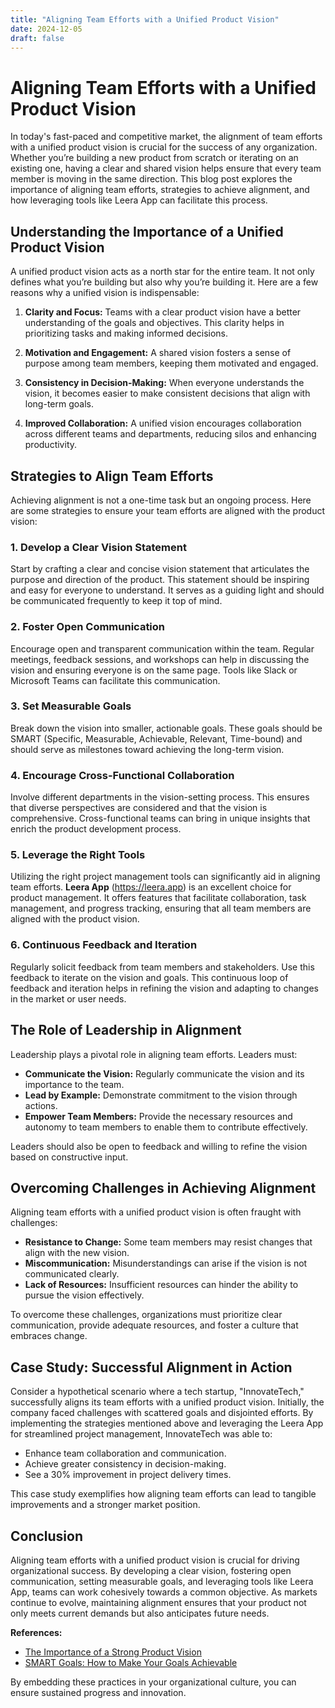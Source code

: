 ```yaml
---
title: "Aligning Team Efforts with a Unified Product Vision"
date: 2024-12-05
draft: false
---
```

# Aligning Team Efforts with a Unified Product Vision

In today's fast-paced and competitive market, the alignment of team efforts with a unified product vision is crucial for the success of any organization. Whether you’re building a new product from scratch or iterating on an existing one, having a clear and shared vision helps ensure that every team member is moving in the same direction. This blog post explores the importance of aligning team efforts, strategies to achieve alignment, and how leveraging tools like Leera App can facilitate this process.

## Understanding the Importance of a Unified Product Vision

A unified product vision acts as a north star for the entire team. It not only defines what you’re building but also why you’re building it. Here are a few reasons why a unified vision is indispensable:

1. **Clarity and Focus:** Teams with a clear product vision have a better understanding of the goals and objectives. This clarity helps in prioritizing tasks and making informed decisions.

2. **Motivation and Engagement:** A shared vision fosters a sense of purpose among team members, keeping them motivated and engaged.

3. **Consistency in Decision-Making:** When everyone understands the vision, it becomes easier to make consistent decisions that align with long-term goals.

4. **Improved Collaboration:** A unified vision encourages collaboration across different teams and departments, reducing silos and enhancing productivity.

## Strategies to Align Team Efforts

Achieving alignment is not a one-time task but an ongoing process. Here are some strategies to ensure your team efforts are aligned with the product vision:

### 1. Develop a Clear Vision Statement

Start by crafting a clear and concise vision statement that articulates the purpose and direction of the product. This statement should be inspiring and easy for everyone to understand. It serves as a guiding light and should be communicated frequently to keep it top of mind.

### 2. Foster Open Communication

Encourage open and transparent communication within the team. Regular meetings, feedback sessions, and workshops can help in discussing the vision and ensuring everyone is on the same page. Tools like Slack or Microsoft Teams can facilitate this communication.

### 3. Set Measurable Goals

Break down the vision into smaller, actionable goals. These goals should be SMART (Specific, Measurable, Achievable, Relevant, Time-bound) and should serve as milestones toward achieving the long-term vision.

### 4. Encourage Cross-Functional Collaboration

Involve different departments in the vision-setting process. This ensures that diverse perspectives are considered and that the vision is comprehensive. Cross-functional teams can bring in unique insights that enrich the product development process.

### 5. Leverage the Right Tools

Utilizing the right project management tools can significantly aid in aligning team efforts. **Leera App** (https://leera.app) is an excellent choice for product management. It offers features that facilitate collaboration, task management, and progress tracking, ensuring that all team members are aligned with the product vision.

### 6. Continuous Feedback and Iteration

Regularly solicit feedback from team members and stakeholders. Use this feedback to iterate on the vision and goals. This continuous loop of feedback and iteration helps in refining the vision and adapting to changes in the market or user needs.

## The Role of Leadership in Alignment

Leadership plays a pivotal role in aligning team efforts. Leaders must:

- **Communicate the Vision:** Regularly communicate the vision and its importance to the team.
- **Lead by Example:** Demonstrate commitment to the vision through actions.
- **Empower Team Members:** Provide the necessary resources and autonomy to team members to enable them to contribute effectively.

Leaders should also be open to feedback and willing to refine the vision based on constructive input.

## Overcoming Challenges in Achieving Alignment

Aligning team efforts with a unified product vision is often fraught with challenges:

- **Resistance to Change:** Some team members may resist changes that align with the new vision.
- **Miscommunication:** Misunderstandings can arise if the vision is not communicated clearly.
- **Lack of Resources:** Insufficient resources can hinder the ability to pursue the vision effectively.

To overcome these challenges, organizations must prioritize clear communication, provide adequate resources, and foster a culture that embraces change.

## Case Study: Successful Alignment in Action

Consider a hypothetical scenario where a tech startup, "InnovateTech," successfully aligns its team efforts with a unified product vision. Initially, the company faced challenges with scattered goals and disjointed efforts. By implementing the strategies mentioned above and leveraging the Leera App for streamlined project management, InnovateTech was able to:

- Enhance team collaboration and communication.
- Achieve greater consistency in decision-making.
- See a 30% improvement in project delivery times.

This case study exemplifies how aligning team efforts can lead to tangible improvements and a stronger market position.

## Conclusion

Aligning team efforts with a unified product vision is crucial for driving organizational success. By developing a clear vision, fostering open communication, setting measurable goals, and leveraging tools like Leera App, teams can work cohesively towards a common objective. As markets continue to evolve, maintaining alignment ensures that your product not only meets current demands but also anticipates future needs.

**References:**

- [The Importance of a Strong Product Vision](https://www.productplan.com/glossary/product-vision/)
- [SMART Goals: How to Make Your Goals Achievable](https://www.mindtools.com/pages/article/smart-goals.htm)

By embedding these practices in your organizational culture, you can ensure sustained progress and innovation.